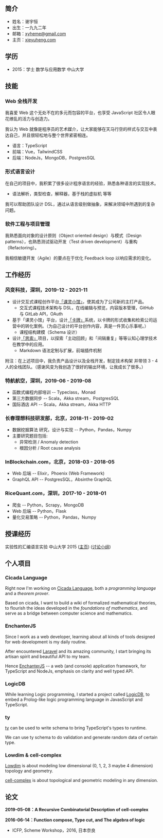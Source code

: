 ## 简介

- 姓名：谢宇恒
- 出生：一九九二年
- 邮箱：[xyheme@gmail.com](mailto:xyheme@gmail.com)
- 主页：[xieyuheng.com](https://xieyuheng.com)

## 学历

- 2015：学士 数学与应用数学 中山大学

## 技能

### Web 全栈开发

我喜爱 Web 这个无处不在的多元而包容的平台，也享受 JavaScript 社区令人眼花缭乱的活力与创造力。

我认为 Web 就像是程序员的艺术媒介，让大家能够在天马行空的样式与交互中表达自己，并且很轻松地与整个世界紧密相连。

- 语言：TypeScript
- 前端：Vue，TailwindCSS
- 后端：NodeJs，MongoDB，PostgresSQL

### 形式语言设计

在自己的项目中，我积累了很多设计程序语言的经验，熟悉各种语言的实现技术。
- 语法解析，类型检查，解释器，基于栈的虚拟机 等等

我可以帮助团队设计 DSL，通过从语言级别做抽象，来解决领域中所遇到的复杂问题。

### 软件工程与项目管理

我熟悉面向对象的设计原则（Object oriented design）与模式（Design patterns），也熟悉测试驱动开发（Test driven development）与重构（Refactoring）。

我相信敏捷开发（Agile）的要点在于优化 Feedback loop 以响应需求的变化。

## 工作经历

### 风变科技，深圳，2019-12 - 2021-11

- 设计交互式课程创作平台[「课灵小馆」](https://cleword.cn)，使其成为了公司新的主打产品。
  - 交互式课程技术架构与 DSL，在线编辑与预览，内容版本管理，GitHub 与 GitLab API，OAuth
- 基于「课灵小馆」平台，设计[「卡牌」](https://cards.cleword.cn)系统，以卡牌的形式收集和检索公司运营中的转化案例。（为自己设计的平台创作内容，真是一件赏心乐事呢。）
  - 课程结构建模（Schema 设计）
- 设计[「思索」](https://sisuo.cleword.cn)项目，以探索「主动回顾」和「间隔重复」等等认知心理学技术在教学中的应用。
  - Markdown 语法定制与扩展，前端插件机制

附注：在上述项目中，我负责产品设计以及全栈开发，制定技术构架 并带领 3 - 4 人的全栈团队。（感谢风变为我创造了很好的输出环境，让我成长了很多。）

### 特航航空，深圳，2019-06 - 2019-08

- 函数式编程内部培训 -- Typeclass，Monad
- 第三方数据同步 -- Scala，Akka stream，PostgresSQL
- 国际酒店 API -- Scala，Akka stream，Akka HTTP

### 长春理想科技研发部，北京，2018-11 - 2019-02

- 数据挖掘算法 研究，设计与实现 -- Python，Pandas，Numpy
- 主要研究题目包括:
  - 异常检测 / Anomaly detection
  - 根因分析 / Root cause analysis

### InBlockchain.com，北京，2018-03 - 2018-05

- Web 后端 -- Elixir，Phoenix (Web Framework)
- GraphQL API -- PostgresSQL，Absinthe GraphQL

### RiceQuant.com，深圳，2017-10 - 2018-01

- 爬虫 -- Python，Scrapy，MongoDB
- Web 后端 -- Python，Flask
- 量化交易策略 -- Python，Pandas，Numpy

## 授课经历

实验性的汇编语言实验 中山大学 2015 ([主页](http://the-little-language-designer.github.io/cicada-nymph/course/contents.html)) ([讨论小组](https://github.com/the-little-language-designer))

## 个人项目

### Cicada Language

Right now I'm working on [Cicada Language](https://cicada-lang.org),
both a *programming language* and a *theorem prover*.

Based on cicada, I want to build a wiki of formalized
mathematical theories, to flourish the ideas developed in the
*foundations of mathematics*, and serve as a bridge between computer
science and mathematics.

### EnchanterJS

Since I work as a web developer, learning about all kinds of tools
designed for web development is my daily routine.

After encountered [Laravel](https://laravel.com) and its amazing community,
I start bringing its artisan spirit and beautiful API to my team.

Hence [EnchanterJS](https://github.com/enchanterjs/enchanter)
-- a web (and console) application framework,
for TypeScript and NodeJs, emphasis on clarity and well typed API.

### LogicDB

While learning Logic programming, I started a project called
[LogicDB](https://github.com/xieyuheng/logic-db), to embed a
Prolog-like logic programming language in JavasScript and TypeScript.

### ty

[ty](https://github.com/xieyuheng/ty) can be used to write schema to bring TypeScript's types to runtime.

We can use ty schema to do validation and generate random data of certain type.

### Lowdim & cell-complex

[Lowdim](https://github.com/xieyuheng/lowdim) is about modeling low
dimensional (0, 1, 2, 3 maybe 4 dimension) topology and geometry.

[cell-complex](https://github.com/xieyuheng/cell-complex) is about
topological and geometric modeling in any dimension.

## 论文

**2019-05-08：A Recursive Combinatorial Description of cell-complex**

**2016-06-14：Function compose, Type cut, and The algebra of logic**
- ICFP, Scheme Workshop，2016, 日本奈良
